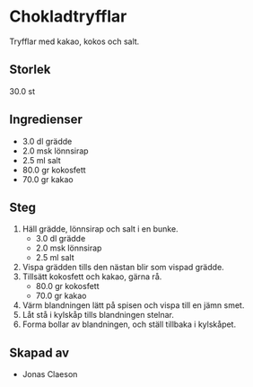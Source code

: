 # Chokladtryfflar
Tryfflar med kakao, kokos och salt.

## Storlek
30.0 st 

## Ingredienser
- 3.0 dl grädde
- 2.0 msk lönnsirap
- 2.5 ml salt
- 80.0 gr kokosfett
- 70.0 gr kakao

## Steg
1. Häll grädde, lönnsirap och salt i en bunke.
    - 3.0 dl grädde
    - 2.0 msk lönnsirap
    - 2.5 ml salt
2. Vispa grädden tills den nästan blir som vispad grädde.
3. Tillsätt kokosfett och kakao, gärna rå.
    - 80.0 gr kokosfett
    - 70.0 gr kakao
4. Värm blandningen lätt på spisen och vispa till en jämn smet.
5. Låt stå i kylskåp tills blandningen stelnar.
6. Forma bollar av blandningen, och ställ tillbaka i kylskåpet.

## Skapad av
- Jonas Claeson

